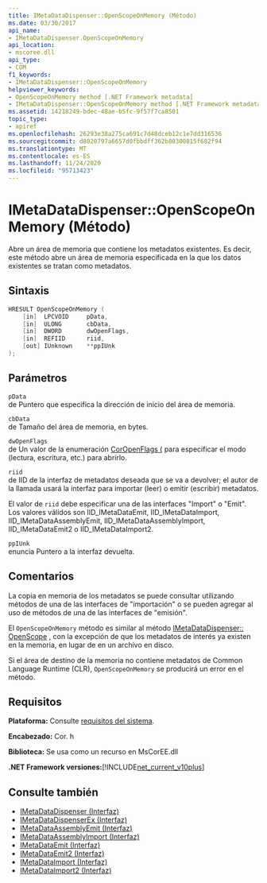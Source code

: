 ```yaml
---
title: IMetaDataDispenser::OpenScopeOnMemory (Método)
ms.date: 03/30/2017
api_name:
- IMetaDataDispenser.OpenScopeOnMemory
api_location:
- mscoree.dll
api_type:
- COM
f1_keywords:
- IMetaDataDispenser::OpenScopeOnMemory
helpviewer_keywords:
- OpenScopeOnMemory method [.NET Framework metadata]
- IMetaDataDispenser::OpenScopeOnMemory method [.NET Framework metadata]
ms.assetid: 14218249-bdec-48ae-b5fc-9f57f7ca8501
topic_type:
- apiref
ms.openlocfilehash: 26293e38a275ca691c7d48dceb12c1e7dd316536
ms.sourcegitcommit: d8020797a6657d0fbbdff362b80300815f682f94
ms.translationtype: MT
ms.contentlocale: es-ES
ms.lasthandoff: 11/24/2020
ms.locfileid: "95713423"
---
```

# <a name="imetadatadispenseropenscopeonmemory-method"></a>IMetaDataDispenser::OpenScopeOnMemory (Método)

Abre un área de memoria que contiene los metadatos existentes. Es decir, este método abre un área de memoria especificada en la que los datos existentes se tratan como metadatos.  
  
## <a name="syntax"></a>Sintaxis  
  
```cpp  
HRESULT OpenScopeOnMemory (  
    [in]  LPCVOID     pData,
    [in]  ULONG       cbData,
    [in]  DWORD       dwOpenFlags,
    [in]  REFIID      riid,
    [out] IUnknown    **ppIUnk  
);  
```  
  
## <a name="parameters"></a>Parámetros  

 `pData`  
 de Puntero que especifica la dirección de inicio del área de memoria.  
  
 `cbData`  
 de Tamaño del área de memoria, en bytes.  
  
 `dwOpenFlags`  
 de Un valor de la enumeración [CorOpenFlags (](coropenflags-enumeration.md) para especificar el modo (lectura, escritura, etc.) para abrirlo.  
  
 `riid`  
 de IID de la interfaz de metadatos deseada que se va a devolver; el autor de la llamada usará la interfaz para importar (leer) o emitir (escribir) metadatos.  
  
 El valor de `riid` debe especificar una de las interfaces "Import" o "Emit". Los valores válidos son IID_IMetaDataEmit, IID_IMetaDataImport, IID_IMetaDataAssemblyEmit, IID_IMetaDataAssemblyImport, IID_IMetaDataEmit2 o IID_IMetaDataImport2.  
  
 `ppIUnk`  
 enuncia Puntero a la interfaz devuelta.  
  
## <a name="remarks"></a>Comentarios  

 La copia en memoria de los metadatos se puede consultar utilizando métodos de una de las interfaces de "importación" o se pueden agregar al uso de métodos de una de las interfaces de "emisión".  
  
 El `OpenScopeOnMemory` método es similar al método [IMetaDataDispenser:: OpenScope](imetadatadispenser-openscope-method.md) , con la excepción de que los metadatos de interés ya existen en la memoria, en lugar de en un archivo en disco.  
  
 Si el área de destino de la memoria no contiene metadatos de Common Language Runtime (CLR), `OpenScopeOnMemory` se producirá un error en el método.  
  
## <a name="requirements"></a>Requisitos  

 **Plataforma:** Consulte [requisitos del sistema](../../get-started/system-requirements.md).  
  
 **Encabezado:** Cor. h  
  
 **Biblioteca:** Se usa como un recurso en MsCorEE.dll  
  
 **.NET Framework versiones:**[!INCLUDE[net_current_v10plus](../../../../includes/net-current-v10plus-md.md)]  
  
## <a name="see-also"></a>Consulte también

- [IMetaDataDispenser (Interfaz)](imetadatadispenser-interface.md)
- [IMetaDataDispenserEx (Interfaz)](imetadatadispenserex-interface.md)
- [IMetaDataAssemblyEmit (Interfaz)](imetadataassemblyemit-interface.md)
- [IMetaDataAssemblyImport (Interfaz)](imetadataassemblyimport-interface.md)
- [IMetaDataEmit (Interfaz)](imetadataemit-interface.md)
- [IMetaDataEmit2 (Interfaz)](imetadataemit2-interface.md)
- [IMetaDataImport (Interfaz)](imetadataimport-interface.md)
- [IMetaDataImport2 (Interfaz)](imetadataimport2-interface.md)
